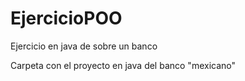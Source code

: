 # EjercicioPOO
Ejercicio en java de sobre un banco

Carpeta con el proyecto en java del banco "mexicano"
